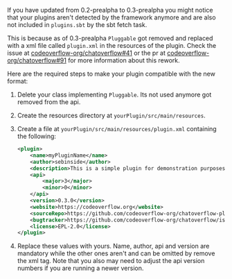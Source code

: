 If you have updated from 0.2-prealpha to 0.3-prealpha you might notice that your plugins aren't detected by the framework anymore and are also not included in `plugins.sbt` by the sbt fetch task.

This is because as of 0.3-prealpha `Pluggable` got removed and replaced with a xml file called `plugin.xml` in the resources of the plugin. Check the issue at [codeoverflow-org/chatoverflow#41](https://github.com/codeoverflow-org/chatoverflow/issues/41) or the pr at [codeoverflow-org/chatoverflow#91](https://github.com/codeoverflow-org/chatoverflow/pull/91) for more information about this rework.

Here are the required steps to make your plugin compatible with the new format:

1. Delete your class implementing `Pluggable`. Its not used anymore got removed from the api.

2. Create the resources directory at `yourPlugin/src/main/resources`.

3. Create a file at `yourPlugin/src/main/resources/plugin.xml` containing the following: 

   ```xml
   <plugin>
       <name>myPluginName</name>
       <author>sebinside</author>
       <description>This is a simple plugin for demonstration purposes.</description>
       <api>
           <major>3</major>
           <minor>0</minor>
       </api>
       <version>0.3.0</version>
       <website>https://codeoverflow.org</website>
       <sourceRepo>https://github.com/codeoverflow-org/chatoverflow-plugins</sourceRepo>
       <bugtracker>https://github.com/codeoverflow-org/chatoverflow/issues</bugtracker>
       <license>EPL-2.0</license>
   </plugin>
   ```

4. Replace these values with yours. Name, author, api and version are mandatory while the other ones aren't and can be omitted by remove the xml tag. Note that you also may need to adjust the api version numbers if you are running a newer version.

